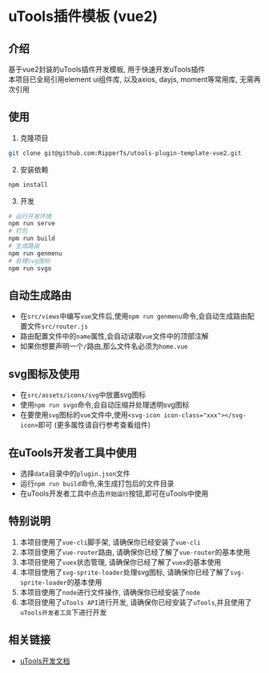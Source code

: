 # uTools插件模板 (vue2)

## 介绍
基于vue2封装的uTools插件开发模板, 用于快速开发uTools插件  
本项目已全局引用element ui组件库, 以及axios, dayjs, moment等常用库, 无需再次引用

## 使用
1. 克隆项目
```bash
git clone git@github.com:RipperTs/utools-plugin-template-vue2.git
```
2. 安装依赖
```bash
npm install
```
3. 开发
```bash
# 运行开发环境
npm run serve
# 打包
npm run build
# 生成路由
npm run genmenu
# 处理svg图标
npm run svgo
```

## 自动生成路由
- 在`src/views`中编写`vue`文件后,使用`npm run genmenu`命令,会自动生成路由配置文件`src/router.js`
- 路由配置文件中的`name`属性,会自动读取`vue`文件中的顶部注解
- 如果你想要声明一个`/`路由,那么文件名必须为`home.vue`

## svg图标及使用
- 在`src/assets/icons/svg`中放置svg图标
- 使用`npm run svgo`命令,会自动压缩并处理透明svg图标
- 在要使用`svg`图标的`vue`文件中,使用`<svg-icon icon-class="xxx"></svg-icon>`即可 (更多属性请自行参考查看组件)

## 在uTools开发者工具中使用
- 选择`data`目录中的`plugin.json`文件
- 运行`npm run build`命令,来生成打包后的文件目录
- 在uTools开发者工具中点击`开始运行`按钮,即可在uTools中使用

## 特别说明
1. 本项目使用了`vue-cli`脚手架, 请确保你已经安装了`vue-cli`
2. 本项目使用了`vue-router`路由, 请确保你已经了解了`vue-router`的基本使用
3. 本项目使用了`vuex`状态管理, 请确保你已经了解了`vuex`的基本使用
4. 本项目使用了`svg-sprite-loader`处理svg图标, 请确保你已经了解了`svg-sprite-loader`的基本使用
5. 本项目使用了`node`进行文件操作, 请确保你已经安装了`node`
6. 本项目使用了`uTools API`进行开发, 请确保你已经安装了`uTools`,并且使用了`uTools开发者工具`下进行开发

## 相关链接
- [uTools开发文档](https://u.tools/docs/developer)
